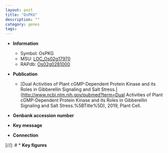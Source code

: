 ```yaml
---
layout: post
title: "OsPKG"
description: ""
category: genes
tags: 
---
```


* **Information**  
    + Symbol: OsPKG  
    + MSU: [LOC_Os02g17970](http://rice.uga.edu/cgi-bin/ORF_infopage.cgi?orf=LOC_Os02g17970)  
    + RAPdb: [Os02g0281000](http://rapdb.dna.affrc.go.jp/viewer/gbrowse_details/irgsp1?name=Os02g0281000)  

* **Publication**  
    + [Dual Activities of Plant cGMP-Dependent Protein Kinase and its Roles in Gibberellin Signaling and Salt Stress.](http://www.ncbi.nlm.nih.gov/pubmed?term=Dual Activities of Plant cGMP-Dependent Protein Kinase and its Roles in Gibberellin Signaling and Salt Stress.%5BTitle%5D), 2019, Plant Cell.

* **Genbank accession number**  

* **Key message**  

* **Connection**  

[//]: # * **Key figures**  


